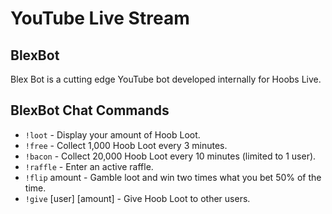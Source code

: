 # YouTube Live Stream

## BlexBot
Blex Bot is a cutting edge YouTube bot developed internally for Hoobs Live.

## BlexBot Chat Commands
* `!loot` - Display your amount of Hoob Loot.
* `!free` - Collect 1,000 Hoob Loot every 3 minutes.
* `!bacon` - Collect 20,000 Hoob Loot every 10 minutes (limited to 1 user).
* `!raffle` - Enter an active raffle.
* `!flip` amount - Gamble loot and win two times what you bet 50% of the time.
* `!give` \[user\] \[amount\] - Give Hoob Loot to other users.
